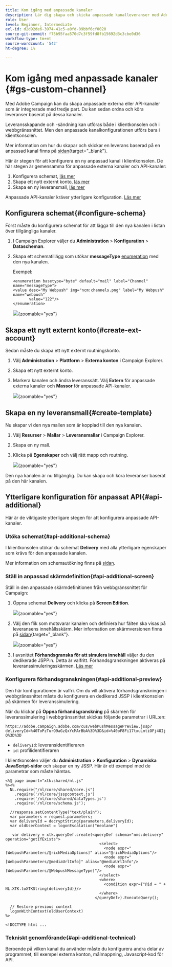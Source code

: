 ```yaml
---
title: Kom igång med anpassade kanaler
description: Lär dig skapa och skicka anpassade kanalleveranser med Adobe Campaign Web
role: User
level: Beginner, Intermediate
exl-id: d2d92de6-3974-41c5-a0fd-09bbf6cf0020
source-git-commit: f75b95faa570d7c3f59fd8fb15692d3c3cbe0d36
workflow-type: tm+mt
source-wordcount: '542'
ht-degree: 1%

---
```


# Kom igång med anpassade kanaler {#gs-custom-channel}

Med Adobe Campaign kan du skapa anpassade externa eller API-kanaler som är integrerade med tredje part. Du kan sedan ordna och köra leveranser baserat på dessa kanaler.

Leveransskapande och -sändning kan utföras både i klientkonsolen och i webbgränssnittet. Men den anpassade kanalkonfigurationen utförs bara i klientkonsolen.

Mer information om hur du skapar och skickar en leverans baserad på en anpassad kanal finns på [sidan](https://experienceleague.adobe.com/docs/campaign-web/v8/msg/gs-custom-channel.html?lang=sv-SE){target="_blank"}.

Här är stegen för att konfigurera en ny anpassad kanal i klientkonsolen. De här stegen är gemensamma för anpassade externa kanaler och API-kanaler:

1. Konfigurera schemat, [läs mer](#configure-schema)
1. Skapa ett nytt externt konto, [läs mer](#create-ext-account)
1. Skapa en ny leveransmall, [läs mer](#create-template)

Anpassade API-kanaler kräver ytterligare konfiguration. [Läs mer](#api-additional)

## Konfigurera schemat{#configure-schema}

Först måste du konfigurera schemat för att lägga till den nya kanalen i listan över tillgängliga kanaler.

1. I Campaign Explorer väljer du **Administration** > **Konfiguration** > **Datascheman**.

1. Skapa ett schematillägg som utökar **messageType** [enumeration](../config/enumerations.md) med den nya kanalen.

   Exempel:

   ```
   <enumeration basetype="byte" default="mail" label="Channel" name="messageType">
   <value desc="My Webpush" img="ncm:channels.png" label="My Webpush" name="webpush"
          value="122"/>
   </enumeration>
   ```

   ![](assets/cus-schema.png){zoomable="yes"}

## Skapa ett nytt externt konto{#create-ext-account}

Sedan måste du skapa ett nytt externt routningskonto.

1. Välj **Administration** > **Plattform** > **Externa konton** i Campaign Explorer.

1. Skapa ett nytt externt konto.

1. Markera kanalen och ändra leveranssätt. Välj **Extern** för anpassade externa kanaler och **Massor** för anpassade API-kanaler.

   ![](assets/cus-ext-account.png){zoomable="yes"}

## Skapa en ny leveransmall{#create-template}

Nu skapar vi den nya mallen som är kopplad till den nya kanalen.

1. Välj **Resurser** > **Mallar** > **Leveransmallar** i Campaign Explorer.

1. Skapa en ny mall.

1. Klicka på **Egenskaper** och välj rätt mapp och routning.

   ![](assets/cus-template.png){zoomable="yes"}

Den nya kanalen är nu tillgänglig. Du kan skapa och köra leveranser baserat på den här kanalen.

## Ytterligare konfiguration för anpassat API{#api-additional}

Här är de viktigaste ytterligare stegen för att konfigurera anpassade API-kanaler.

### Utöka schemat{#api-additional-schema}

I klientkonsolen utökar du schemat **Delivery** med alla ytterligare egenskaper som krävs för den anpassade kanalen.

Mer information om schemautökning finns på [sidan](../dev/extend-schema.md).

### Ställ in anpassad skärmdefinition{#api-additional-screen}

Ställ in den anpassade skärmdefinitionen från webbgränssnittet för Campaign:

1. Öppna schemat **Delivery** och klicka på **Screen Edition**.

   ![](assets/cus-schema2.png){zoomable="yes"}

1. Välj den flik som motsvarar kanalen och definiera hur fälten ska visas på leveransens innehållsskärm. Mer information om skärmversionen finns på [sidan](https://experienceleague.adobe.com/docs/campaign-web/v8/conf/schemas.html?lang=sv-SE#fields){target="_blank"}.

   ![](assets/cus-schema3.png){zoomable="yes"}

1. I avsnittet **Förhandsgranska för att simulera innehåll** väljer du den dedikerade JSPP:n. Detta är valfritt. Förhandsgranskningen aktiveras på leveranssimuleringsskärmen. [Läs mer](#api-additional-preview)

### Konfigurera förhandsgranskningen{#api-additional-preview}

Den här konfigurationen är valfri. Om du vill aktivera förhandsgranskningen i webbgränssnittet måste du konfigurera en dedikerad JSSP i klientkonsolen på skärmen för leveranssimulering.

När du klickar på **Öppna förhandsgranskning** på skärmen för leveranssimulering i webbgränssnittet skickas följande parametrar i URL:en:

`https://adobe.campaign.adobe.com/cus/webPushMessagePreview.jssp?deliveryId=%40ToPzTurO9aGzQxYcMArBbA%3D%3D&id=%40oF8Fi17txuLmtiOFj4OIjQ%3D%3D`

* `deliveryId`: leveransidentifieraren
* `id`: profilidentifieraren

I klientkonsolen väljer du **Administration** > **Konfiguration** > **Dynamiska JavaScript-sidor** och skapar en ny JSSP. Här är ett exempel med de parametrar som måste hämtas.

```
<%@ page import="xtk:shared/nl.js"
%><%
  NL.require("/nl/core/shared/core.js")
    .require('/nl/core/jsspcontext.js')
    .require('/nl/core/shared/dataTypes.js')
    .require('/nl/core/schema.js');
    
  //response.setContentType("text/plain");
  var parameters = request.parameters;
  var deliveryId = decryptString(parameters.deliveryId);
  var oldUserContext = logonEscalation("neolane")
  
   var delivery = xtk.queryDef.create(<queryDef schema="nms:delivery" operation="getIfExists">
                                         <select>
                                           <node expr="[WebpushParameters/@richMediaOptions]" alias="@richMediaOptions"/>
                                           <node expr="[WebpushParameters/@mediaUrlInfo]" alias="@mediaUrlInfo"/>
                                           <node expr="[WebpushParameters/@WebpushMessageType]"/>
                                         </select>
                                         <where>
                                           <condition expr={"@id = " + NL.XTK.toXTKString(deliveryId)}/>
                                         </where>
                                       </queryDef>).ExecuteQuery();

  // Restore previous context
  logonWithContext(oldUserContext)
%>

<!DOCTYPE html ...
```

### Tekniskt genomförande{#api-additional-technical}

Beroende på vilken kanal du använder måste du konfigurera andra delar av programmet, till exempel externa konton, målmappning, Javascript-kod för API.

